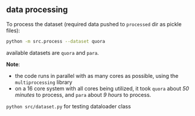 ## data processing
To process the dataset (required data pushed to `processed` dir as pickle files):
```sh
python -m src.process --dataset quora
```
available datasets are `quora` and `para`. 

**Note**: 
- the code runs in parallel with as many cores as possible, using the `multiprocessing` library 
- on a 16 core system with all cores being utilized, it took `quora` about *50 minutes* to process, and `para` about *9 hours* to process. 

`python src/dataset.py` for testing dataloader class
